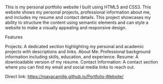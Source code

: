 This is my personal portfolio website I built using HTML5 and CSS3. This website shows my personal projects, professional information about me, and includes my resume and contact details. 
This project showcases my ability to structure the content using semantic elements and can style a website to make a visually appealing and responsive design.

Features

Projects: A dedicated section highlighting my personal and academic projects with descriptions and links.
About Me: Professional background information including skills, education, and experience.
Resume: A downloadable version of my resume.
Contact Information: A contact section where you can find my email and social media links to reach out.

Direct link: https://mayacamille.github.io/Portfoilo-Website/
